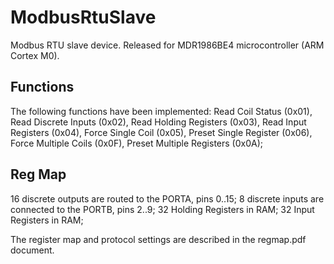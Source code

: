 # ModbusRtuSlave

Modbus RTU slave device.
Released for MDR1986BE4 microcontroller (ARM Cortex M0).

## Functions
The following functions have been implemented:
Read Coil Status (0x01),
Read Discrete Inputs (0x02),
Read Holding Registers (0x03),
Read Input Registers (0x04),
Force Single Coil (0x05),
Preset Single Register (0x06),
Force Multiple Coils (0x0F),
Preset Multiple Registers (0x0A);

## Reg Map
16 discrete outputs are routed to the PORTA, pins 0..15;
8 discrete inputs are connected to the PORTB, pins 2..9;
32 Holding Registers in RAM;
32 Input Registers in RAM;

The register map and protocol settings are described in the regmap.pdf document.
